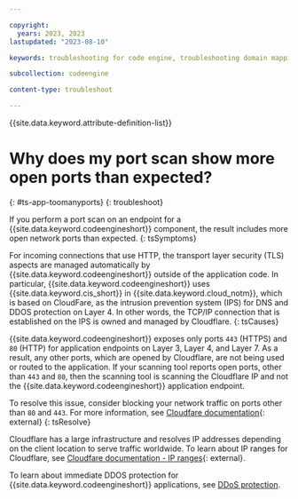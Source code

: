 ```yaml
---

copyright:
  years: 2023, 2023
lastupdated: "2023-08-10"

keywords: troubleshooting for code engine, troubleshooting domain mapping in code engine, tips for custom domain mapping in code engine, debugging custom domain mapping in code engine, custom domain mapping and code engine, application scaling in code engine, scaling http requests in code engine, open ports, Cloudflare, ports, scan, scanning tool

subcollection: codeengine

content-type: troubleshoot

---
```


{{site.data.keyword.attribute-definition-list}}

# Why does my port scan show more open ports than expected?
{: #ts-app-toomanyports}
{: troubleshoot}


If you perform a port scan on an endpoint for a {{site.data.keyword.codeengineshort}} component, the result includes more open network ports than expected. 
{: tsSymptoms}

For incoming connections that use HTTP, the transport layer security (TLS) aspects are managed automatically by {{site.data.keyword.codeengineshort}} outside of the application code. In particular, {{site.data.keyword.codeengineshort}} uses {{site.data.keyword.cis_short}} in {{site.data.keyword.cloud_notm}}, which is based on CloudFare, as the intrusion prevention system (IPS) for DNS and DDOS protection on Layer 4. In other words, the TCP/IP connection that is established on the IPS is owned and managed by Cloudflare. 
{: tsCauses}

{{site.data.keyword.codeengineshort}} exposes only ports `443` (HTTPS) and `80` (HTTP) for application endpoints on Layer 3, Layer 4, and Layer 7. As a result, any other ports, which are opened by Cloudflare, are not being used or routed to the application. If your scanning tool reports open ports, other than `443` and `80`, then the scanning tool is scanning the Cloudflare IP and not the {{site.data.keyword.codeengineshort}} application endpoint. 

To resolve this issue, consider blocking your network traffic on ports other than `80` and `443`. For more information, see [Cloudfare documentation](https://developers.cloudflare.com/fundamentals/get-started/reference/network-ports/#how-to-block-traffic-on-additional-ports){: external} 
{: tsResolve}

Cloudflare has a large infrastructure and resolves IP addresses depending on the client location to serve traffic worldwide. To learn about IP ranges for Cloudflare, see [Cloudfare documentation - IP ranges](https://www.cloudflare.com/ips/){: external}. 

To learn about immediate DDOS protection for {{site.data.keyword.codeengineshort}} applications, see [DDoS protection](/docs/codeengine?topic=codeengine-secure#secure-ddos). 




